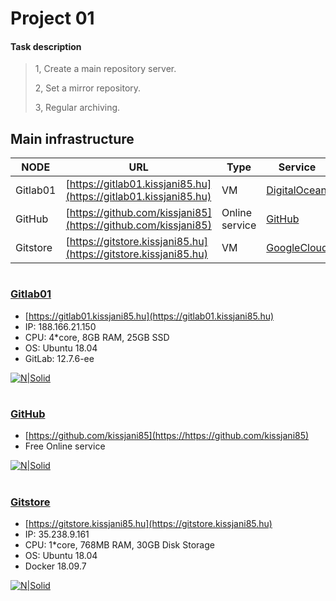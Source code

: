 # Project 01


#### Task description
> 1, Create a main repository server.
>
> 2, Set a mirror repository.
>
> 3, Regular archiving.


## Main infrastructure

| NODE| URL| Type | Service |
| ------ | ------ | ------ |------ |
|Gitlab01 | [https://gitlab01.kissjani85.hu](https://gitlab01.kissjani85.hu) | VM | [DigitalOcean](https://www.digitalocean.com) |
| GitHub | [https://github.com/kissjani85](https://github.com/kissjani85) | Online service | [GitHub](https://www.github.com) |
| Gitstore | [https://gitstore.kissjani85.hu](https://gitstore.kissjani85.hu) | VM | [GoogleCloud](https://cloud.google.com) |



#
### [Gitlab01 ](https://gitlab01.kissjani85.hu)
- [https://gitlab01.kissjani85.hu](https://gitlab01.kissjani85.hu)
- IP: 188.166.21.150
- CPU: 4*core, 8GB RAM, 25GB SSD
- OS: Ubuntu 18.04
- GitLab:  12.7.6-ee


[![N|Solid](https://s3.us-east-2.amazonaws.com/upload-icon/uploads/icons/png/20221539571536233212-48.png)](https://www.digitalocean.com/)


#
### [GitHub ](https://gitlab01.kissjani85.hu)
- [https://github.com/kissjani85](https://https://github.com/kissjani85)
- Free Online service



[![N|Solid](https://s3.us-east-2.amazonaws.com/upload-icon/uploads/icons/png/10412341841540553610-32.png)](https://www.github.com/)

#
### [Gitstore](https://gitlab01.kissjani85.hu)
- [https://gitstore.kissjani85.hu](https://gitstore.kissjani85.hu)
- IP: 35.238.9.161
- CPU: 1*core, 768MB RAM, 30GB Disk Storage
- OS: Ubuntu 18.04
- Docker 18.09.7

[![N|Solid](https://s3.us-east-2.amazonaws.com/upload-icon/uploads/icons/png/21168571151580378275-32.png)](https://cloud.google.com/)
